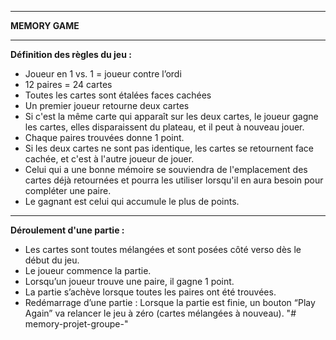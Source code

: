 ****
**MEMORY GAME**
****

**Définition des règles du jeu :**

- Joueur en 1 vs. 1 = joueur contre l’ordi
- 12 paires = 24 cartes
- Toutes les cartes sont étalées faces cachées
- Un premier joueur retourne deux cartes 
- Si c'est la même carte qui apparaît sur les deux cartes, le joueur gagne les cartes, elles disparaissent du plateau, et il peut à nouveau jouer.
- Chaque paires trouvées donne 1 point.
- Si les deux cartes ne sont pas identique, les cartes se retournent face cachée, et c'est à l'autre joueur de jouer.
- Celui qui a une bonne mémoire se souviendra de l'emplacement des cartes déjà retournées et pourra les utiliser lorsqu'il en aura besoin pour compléter une paire.
- Le gagnant est celui qui accumule le plus de points.

****
**Déroulement d'une partie :**

- Les cartes sont toutes mélangées et sont posées côté verso dès le début du jeu. 
- Le joueur commence la partie. 
- Lorsqu’un joueur trouve une paire, il gagne 1 point.
- La partie s’achève lorsque toutes les paires ont été trouvées.  
- Redémarrage d’une partie : Lorsque la partie est finie, un bouton “Play Again” va relancer le jeu à zéro (cartes mélangées à nouveau).
"# memory-projet-groupe-" 
